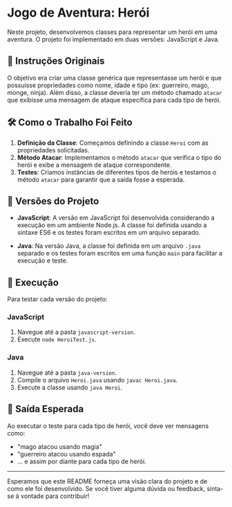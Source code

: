 # Jogo de Aventura: Herói

Neste projeto, desenvolvemos classes para representar um herói em uma aventura. O projeto foi implementado em duas versões: JavaScript e Java.

## 📜 Instruções Originais

O objetivo era criar uma classe genérica que representasse um herói e que possuísse propriedades como nome, idade e tipo (ex: guerreiro, mago, monge, ninja). Além disso, a classe deveria ter um método chamado `atacar` que exibisse uma mensagem de ataque específica para cada tipo de herói.

## 🛠 Como o Trabalho Foi Feito

1. **Definição da Classe**: Começamos definindo a classe `Heroi` com as propriedades solicitadas.
2. **Método Atacar**: Implementamos o método `atacar` que verifica o tipo do herói e exibe a mensagem de ataque correspondente.
3. **Testes**: Criamos instâncias de diferentes tipos de heróis e testamos o método `atacar` para garantir que a saída fosse a esperada.

## 📂 Versões do Projeto

- **JavaScript**: A versão em JavaScript foi desenvolvida considerando a execução em um ambiente Node.js. A classe foi definida usando a sintaxe ES6 e os testes foram escritos em um arquivo separado.
  
- **Java**: Na versão Java, a classe foi definida em um arquivo `.java` separado e os testes foram escritos em uma função `main` para facilitar a execução e teste.

## 🚀 Execução

Para testar cada versão do projeto:

### JavaScript

1. Navegue até a pasta `javascript-version`.
2. Execute `node HeroiTest.js`.

### Java

1. Navegue até a pasta `java-version`.
2. Compile o arquivo `Heroi.java` usando `javac Heroi.java`.
3. Execute a classe usando `java Heroi`.

## 📌 Saída Esperada

Ao executar o teste para cada tipo de herói, você deve ver mensagens como:

- "mago atacou usando magia"
- "guerreiro atacou usando espada"
- ... e assim por diante para cada tipo de herói.

---

Esperamos que este README forneça uma visão clara do projeto e de como ele foi desenvolvido. Se você tiver alguma dúvida ou feedback, sinta-se à vontade para contribuir!
